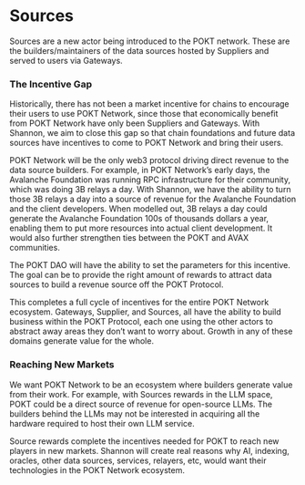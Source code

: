 # Sources

Sources are a new actor being introduced to the POKT network. These are the builders/maintainers of the data sources hosted by Suppliers and served to users via Gateways.

### The Incentive Gap

Historically, there has not been a market incentive for chains to encourage their users to use POKT Network, since those that economically benefit from POKT Network have only been Suppliers and Gateways. With Shannon, we aim to close this gap so that chain foundations and future data sources have incentives to come to POKT Network and bring their users.

POKT Network will be the only web3 protocol driving direct revenue to the data source builders. For example, in POKT Network’s early days, the Avalanche Foundation was running RPC infrastructure for their community, which was doing 3B relays a day. With Shannon, we have the ability to turn those 3B relays a day into a source of revenue for the Avalanche Foundation and the client developers. When modelled out, 3B relays a day could generate the Avalanche Foundation 100s of thousands dollars a year, enabling them to put more resources into actual client development. It would also further strengthen ties between the POKT and AVAX communities.

The POKT DAO will have the ability to set the parameters for this incentive. The goal can be to provide the right amount of rewards to attract data sources to build a revenue source off the POKT Protocol.

This completes a full cycle of incentives for the entire POKT Network ecosystem. Gateways, Supplier, and Sources, all have the ability to build business within the POKT Protocol, each one using the other actors to abstract away areas they don’t want to worry about. Growth in any of these domains generate value for the whole.

### Reaching New Markets

We want POKT Network to be an ecosystem where builders generate value from their work. For example, with Sources rewards in the LLM space, POKT could be a direct source of revenue for open-source LLMs. The builders behind the LLMs may not be interested in acquiring all the hardware required to host their own LLM service.

Source rewards complete the incentives needed for POKT to reach new players in new markets. Shannon will create real reasons why AI, indexing, oracles, other data sources, services, relayers, etc, would want their technologies in the POKT Network ecosystem.

